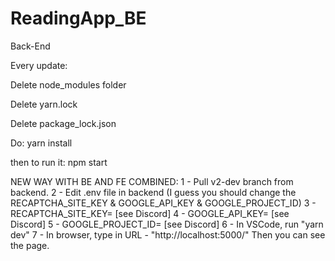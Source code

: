 # ReadingApp_BE
Back-End

Every update:

Delete node_modules folder

Delete yarn.lock

Delete package_lock.json

Do: yarn install

then to run it: npm start

NEW WAY WITH BE AND FE COMBINED:
1 - Pull v2-dev branch from backend.
2 - Edit .env file in backend (I guess you should change the RECAPTCHA_SITE_KEY & GOOGLE_API_KEY & GOOGLE_PROJECT_ID)
3 - RECAPTCHA_SITE_KEY= [see Discord]
4 - GOOGLE_API_KEY= [see Discord]
5 - GOOGLE_PROJECT_ID= [see Discord]
6 - In VSCode, run "yarn dev"
7 - In browser, type in URL - "http://localhost:5000/"
Then you can see the page.
